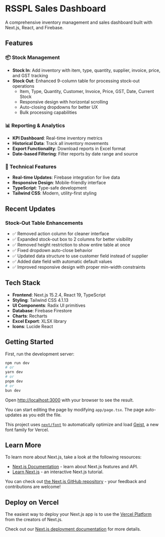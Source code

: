 # RSSPL Sales Dashboard

A comprehensive inventory management and sales dashboard built with Next.js, React, and Firebase.

## Features

### 📦 Stock Management
- **Stock In**: Add inventory with item, type, quantity, supplier, invoice, price, and GST tracking
- **Stock Out**: Enhanced 9-column table for processing stock-out operations
  - Item, Type, Quantity, Customer, Invoice, Price, GST, Date, Current Stock
  - Responsive design with horizontal scrolling
  - Auto-closing dropdowns for better UX
  - Bulk processing capabilities

### 📊 Reporting & Analytics
- **KPI Dashboard**: Real-time inventory metrics
- **Historical Data**: Track all inventory movements
- **Export Functionality**: Download reports in Excel format
- **Date-based Filtering**: Filter reports by date range and source

### 🔧 Technical Features
- **Real-time Updates**: Firebase integration for live data
- **Responsive Design**: Mobile-friendly interface
- **TypeScript**: Type-safe development
- **Tailwind CSS**: Modern, utility-first styling

## Recent Updates

### Stock-Out Table Enhancements
- ✅ Removed action column for cleaner interface
- ✅ Expanded stock-out box to 2 columns for better visibility
- ✅ Removed height restriction to show entire table at once
- ✅ Fixed dropdown auto-close behavior
- ✅ Updated data structure to use customer field instead of supplier
- ✅ Added date field with automatic default values
- ✅ Improved responsive design with proper min-width constraints

## Tech Stack

- **Frontend**: Next.js 15.2.4, React 19, TypeScript
- **Styling**: Tailwind CSS 4.1.13
- **UI Components**: Radix UI primitives
- **Database**: Firebase Firestore
- **Charts**: Recharts
- **Excel Export**: XLSX library
- **Icons**: Lucide React

## Getting Started

First, run the development server:

```bash
npm run dev
# or
yarn dev
# or
pnpm dev
# or
bun dev
```

Open [http://localhost:3000](http://localhost:3000) with your browser to see the result.

You can start editing the page by modifying `app/page.tsx`. The page auto-updates as you edit the file.

This project uses [`next/font`](https://nextjs.org/docs/app/building-your-application/optimizing/fonts) to automatically optimize and load [Geist](https://vercel.com/font), a new font family for Vercel.

## Learn More

To learn more about Next.js, take a look at the following resources:

- [Next.js Documentation](https://nextjs.org/docs) - learn about Next.js features and API.
- [Learn Next.js](https://nextjs.org/learn) - an interactive Next.js tutorial.

You can check out [the Next.js GitHub repository](https://github.com/vercel/next.js) - your feedback and contributions are welcome!

## Deploy on Vercel

The easiest way to deploy your Next.js app is to use the [Vercel Platform](https://vercel.com/new?utm_medium=default-template&filter=next.js&utm_source=create-next-app&utm_campaign=create-next-app-readme) from the creators of Next.js.

Check out our [Next.js deployment documentation](https://nextjs.org/docs/app/building-your-application/deploying) for more details.
